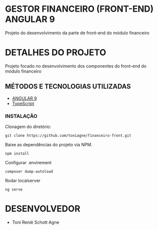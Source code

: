 # GESTOR FINANCEIRO (FRONT-END) ANGULAR 9

Projeto do desenvolvimento da parte de front-end do módulo financeiro

# DETALHES DO PROJETO

Projeto focado no desenvolvimento dos componentes do front-end do módulo financeiro 

## MÉTODOS E TECNOLOGIAS UTILIZADAS

- [ANGULAR 9](https://angular.io/)
- [TypeScript](https://www.typescriptlang.org/)

### INSTALAÇÃO
Clonagem do diretório:
```
git clone https://github.com/toniagne/financeiro-front.git
```

Baixe as dependências do projeto via NPM. 
```
npm install
```
Configurar .envirement
```
composer dump-autoload
```
Rodar localserver
```
ng serve
```

# DESENVOLVEDOR

- Toni Reniê Schott Agne
